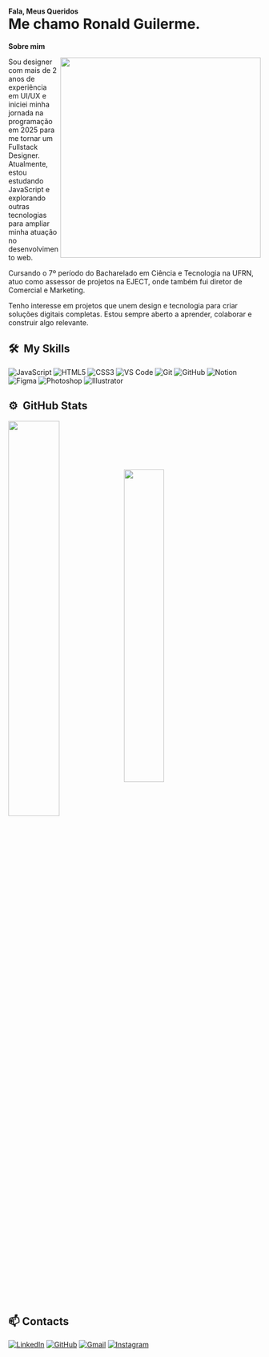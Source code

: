 
<h1>
    <div style="font-size:14px">Fala, Meus Queridos </div>
    <span>Me chamo Ronald Guilerme.<span>
</h1>

          
**Sobre mim**  

<img align="right" src="transferir.gif" width="400px">


<p align="left">
  Sou designer com mais de 2 anos de experiência em UI/UX e iniciei minha jornada na programação em 2025 para me tornar um Fullstack Designer. Atualmente, estou estudando JavaScript e explorando outras tecnologias para ampliar minha atuação no desenvolvimento web.

Cursando o 7º período do Bacharelado em Ciência e Tecnologia na UFRN, atuo como assessor de projetos na EJECT, onde também fui diretor de Comercial e Marketing.

Tenho interesse em projetos que unem design e tecnologia para criar soluções digitais completas. Estou sempre aberto a aprender, colaborar e construir algo relevante.
</p>



## 🛠 &nbsp;My Skills

![JavaScript](https://img.shields.io/badge/JavaScript-F7DF1E?style=for-the-badge&logo=javascript&logoColor=black) ![HTML5](https://img.shields.io/badge/HTML5-E34F26?style=for-the-badge&logo=html5&logoColor=white) ![CSS3](https://img.shields.io/badge/CSS3-1572B6?style=for-the-badge&logo=css3&logoColor=white) ![VS Code](https://img.shields.io/badge/VS_Code-007ACC?style=for-the-badge&logo=visualstudiocode&logoColor=white) ![Git](https://img.shields.io/badge/Git-F05032?style=for-the-badge&logo=git&logoColor=white) ![GitHub](https://img.shields.io/badge/GitHub-181717?style=for-the-badge&logo=github&logoColor=white) ![Notion](https://img.shields.io/badge/Notion-000000?style=for-the-badge&logo=notion&logoColor=white) ![Figma](https://img.shields.io/badge/Figma-F24E1E?style=for-the-badge&logo=figma&logoColor=white) ![Photoshop](https://img.shields.io/badge/Photoshop-31A8FF?style=for-the-badge&logo=adobephotoshop&logoColor=white) ![Illustrator](https://img.shields.io/badge/Illustrator-FF9A00?style=for-the-badge&logo=adobeillustrator&logoColor=white)




## ⚙️ &nbsp;GitHub Stats
<div>
    <img align="center" src="https://github-readme-stats.vercel.app/api?username=RonaldGuilh&theme=blue-green&show_icons=true&width=400&height=auto" width="45%">
    <img align="center" src="https://github-readme-stats-git-masterrstaa-rickstaa.vercel.app/api/top-langs/?username=RonaldGuilh&layout=compact&theme=blue-green" width="40%">
</div>

## 📫 Contacts  
[![LinkedIn](https://img.shields.io/badge/LinkedIn-0077B5?style=for-the-badge&logo=linkedin&logoColor=white)](https://www.linkedin.com/in/ronald-guilherme/)  [![GitHub](https://img.shields.io/badge/GitHub-181717?style=for-the-badge&logo=github&logoColor=white)](https://github.com/RonaldGuilh)  [![Gmail](https://img.shields.io/badge/Gmail-D14836?style=for-the-badge&logo=gmail&logoColor=white)](mailto:ronaldguilherme56@gmail.com)  [![Instagram](https://img.shields.io/badge/Instagram-E4405F?style=for-the-badge&logo=instagram&logoColor=white)](https://www.instagram.com/eu_guillherme/)  
